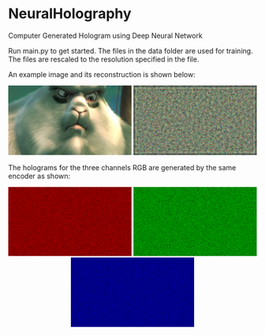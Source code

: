# NeuralHolography
Computer Generated Hologram using Deep Neural Network

Run main.py to get started.
The files in the data folder are used for training. The files are rescaled to the resolution specified in the file.

An example image and its reconstruction is shown below:
<p align="center">
  <img src="./Images/Bear.png" width="250" alt="Reconstructed Image">
  <img src="./Images/Reconstructed_Image.gif" width="250" alt="Reconstructed Image">
</p>
The holograms for the three channels RGB are generated by the same encoder as shown:
<p align="center">
  <img src="./Images/BearHoloRed.gif" width="250" alt="Hologram Red">
  <img src="./Images/BearHoloGreen.gif" width="250" alt="Hologram Green">  
  <img src="./Images/BearHoloBlue.gif" width="250" alt="Hologram Blue">
</p>
